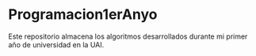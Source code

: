 # Programacion1erAnyo
Este repositorio almacena los algoritmos desarrollados durante mi primer año de universidad en la UAI.
